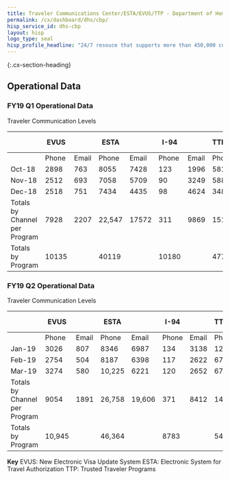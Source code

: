 ```yaml
---
title: Traveler Communications Center/ESTA/EVUS/TTP - Department of Homeland Security - CX CAP Goal Dashboard
permalink: /cx/dashboard/dhs/cbp/
hisp_service_id: dhs-cbp
layout: hisp
logo_type: seal
hisp_profile_headline: "24/7 resouce that supports more than 450,000 communications a year and 1 million traveler applicants a month"
---
```


{:.cx-section-heading}
## Operational Data

### FY19 Q1 Operational Data

Traveler Communication Levels

|                               | EVUS  |       | ESTA   |       | I-94  |       | TTP/Other |       | Imminent Travel | Totals |
|-------------------------------|-------|-------|--------|-------|-------|-------|-----------|-------|-----------------|--------|
|                               | Phone | Email | Phone  | Email | Phone | Email | Phone     | Email | Phone           |        |
| Oct-18                        | 2898  | 763   | 8055   | 7428  | 123   | 1996  | 5819      | 10449 | 360             | 37891  |
| Nov-18                        | 2512  | 693   | 7058   | 5709  | 90    | 3249  | 5884      | 9186  | 380             | 34761  |
| Dec-18                        | 2518  | 751   | 7434   | 4435  | 98    | 4624  | 3486      | 12904 | 647             | 36897  |
| Totals by Channel per Program | 7928  | 2207  | 22,547 | 17572 | 311   | 9869  | 15189     | 32539 | 1387            | 109549 |
| Totals by Program             | 10135 |       | 40119  |       | 10180 |       | 47728     |       | 1387            |        |


### FY19 Q2 Operational Data

Traveler Communication Levels

|                               | EVUS   |       | ESTA   |        | I-94  |       | TTP/Other |       | Imminent Travel | Totals  |
|-------------------------------|--------|-------|--------|--------|-------|-------|-----------|-------|-----------------|---------|
|                               | Phone  | Email | Phone  | Email  | Phone | Email | Phone     | Email | Phone           |         |
| Jan-19                        | 3026   | 807   | 8346   | 6987   | 134   | 3138  | 1260      | 12406 | 644             | 36,748  |
| Feb-19                        | 2754   | 504   | 8187   | 6398   | 117   | 2622  | 6791      | 12569 | 614             | 40,556  |
| Mar-19                        | 3274   | 580   | 10,225 | 6221   | 120   | 2652  | 6779      | 14899 | 754             | 45,504  |
| Totals by Channel per Program | 9054   | 1891  | 26,758 | 19,606 | 371   | 8412  | 14830     | 39874 | 2012            | 122,808 |
| Totals by Program             | 10,945 |       | 46,364 |        | 8783  |       | 54,704    |       | 2012            |         |


<b>Key</b>
EVUS: New Electronic Visa Update System
ESTA: Electronic System for Travel Authorization
TTP: Trusted Traveler Programs

